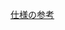 [仕様の参考](https://github.com/eno314/GeoFriend_iOS/wiki/%E3%83%A6%E3%83%BC%E3%82%B6%E3%83%BC%E7%AE%A1%E7%90%86)

